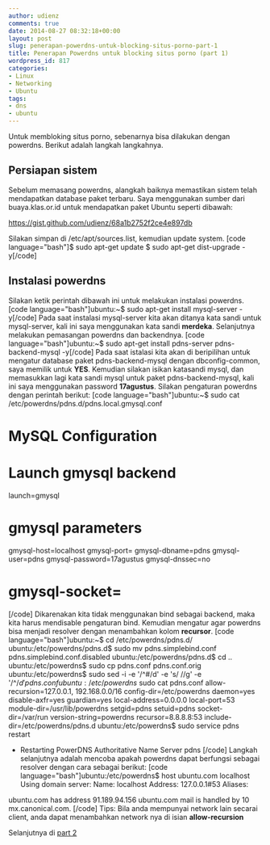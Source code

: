 ```yaml
---
author: udienz
comments: true
date: 2014-08-27 08:32:18+00:00
layout: post
slug: penerapan-powerdns-untuk-blocking-situs-porno-part-1
title: Penerapan Powerdns untuk blocking situs porno (part 1)
wordpress_id: 817
categories:
- Linux
- Networking
- Ubuntu
tags:
- dns
- ubuntu
---
```


Untuk membloking situs porno, sebenarnya bisa dilakukan dengan powerdns. Berikut adalah langkah langkahnya.



## Persiapan sistem



Sebelum memasang powerdns, alangkah baiknya memastikan sistem telah mendapatkan database paket terbaru. Saya menggunakan sumber dari buaya.klas.or.id untuk mendapatkan paket Ubuntu seperti dibawah:

https://gist.github.com/udienz/68a1b2752f2ce4e897db

Silakan simpan di /etc/apt/sources.list, kemudian update system.
[code language="bash"]$ sudo apt-get update
$ sudo apt-get dist-upgrade -y[/code]



## Instalasi powerdns



Silakan ketik perintah dibawah ini untuk melakukan instalasi powerdns.
[code language="bash"]ubuntu:~$ sudo apt-get install mysql-server -y[/code]
Pada saat instalasi mysql-server kita akan ditanya kata sandi untuk mysql-server, kali ini saya menggunakan kata sandi **merdeka**. Selanjutnya melakukan pemasangan powerdns dan backendnya.
[code language="bash"]ubuntu:~$ sudo apt-get install pdns-server pdns-backend-mysql -y[/code]
Pada saat istalasi kita akan di beripilihan untuk mengatur database paket pdns-backend-mysql dengan dbconfig-common, saya memilik untuk **YES**. Kemudian silakan isikan katasandi mysql, dan memasukkan lagi kata sandi mysql untuk paket pdns-backend-mysql, kali ini saya menggunakan password **17agustus**. Silakan pengaturan powerdns dengan perintah berikut:
[code language="bash"]ubuntu:~$ sudo cat /etc/powerdns/pdns.d/pdns.local.gmysql.conf 
# MySQL Configuration
#
# Launch gmysql backend
launch=gmysql

# gmysql parameters
gmysql-host=localhost
gmysql-port=
gmysql-dbname=pdns
gmysql-user=pdns
gmysql-password=17agustus
gmysql-dnssec=no
# gmysql-socket=
[/code]
Dikarenakan kita tidak menggunakan bind sebagai backend, maka kita harus mendisable pengaturan bind. Kemudian mengatur agar powerdns bisa menjadi resolver dengan menambahkan kolom **recursor**.
[code language="bash"]ubuntu:~$ cd /etc/powerdns/pdns.d/  
ubuntu:/etc/powerdns/pdns.d$ sudo mv pdns.simplebind.conf pdns.simplebind.conf.disabled
ubuntu:/etc/powerdns/pdns.d$ cd ..
ubuntu:/etc/powerdns$ sudo cp pdns.conf pdns.conf.orig
ubuntu:/etc/powerdns$ sudo sed -i -e '/^#/d' -e 's/ //g' -e '/^$/d' pdns.conf
ubuntu:/etc/powerdns$ sudo cat pdns.conf
allow-recursion=127.0.0.1, 192.168.0.0/16
config-dir=/etc/powerdns
daemon=yes
disable-axfr=yes
guardian=yes
local-address=0.0.0.0
local-port=53
module-dir=/usr/lib/powerdns
setgid=pdns
setuid=pdns
socket-dir=/var/run
version-string=powerdns
recursor=8.8.8.8:53
include-dir=/etc/powerdns/pdns.d
ubuntu:/etc/powerdns$ sudo service pdns restart
 * Restarting PowerDNS Authoritative Name Server pdns
[/code]
Langkah selanjutnya adalah mencoba apakah powerdns dapat berfungsi sebagai resolver dengan cara sebagai berikut:
[code language="bash"]ubuntu:/etc/powerdns$ host ubuntu.com localhost
Using domain server:
Name: localhost
Address: 127.0.0.1#53
Aliases: 

ubuntu.com has address 91.189.94.156
ubuntu.com mail is handled by 10 mx.canonical.com.
[/code]
Tips: Bila anda mempunyai network lain secarai client, anda dapat menambahkan network nya di isian **allow-recursion**

Selanjutnya di [part 2](http://blog.mahyudd.in/2014/08/27/penerapan-powerdns-untuk-blocking-situs-porno-part-2.html)
